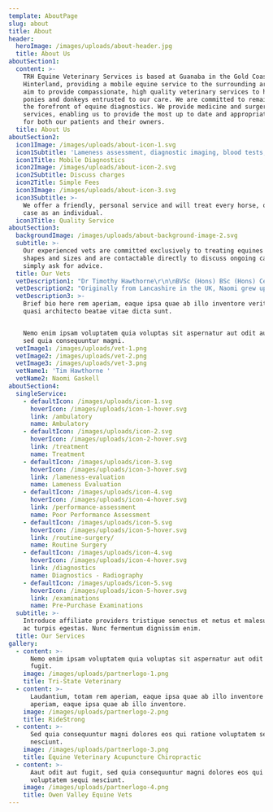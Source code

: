 ```yaml
---
template: AboutPage
slug: about
title: About
header:
  heroImage: /images/uploads/about-header.jpg
  title: About Us
aboutSection1:
  content: >-
    TRH Equine Veterinary Services is based at Guanaba in the Gold Coast
    Hinterland, providing a mobile equine service to the surrounding areas.  We
    aim to provide compassionate, high quality veterinary services to horses,
    ponies and donkeys entrusted to our care. We are committed to remaining at
    the forefront of equine diagnostics. We provide medicine and surgery
    services, enabling us to provide the most up to date and appropriate care
    for both our patients and their owners.
  title: About Us
aboutSection2:
  icon1Image: /images/uploads/about-icon-1.svg
  icon1Subtitle: 'Lameness assessment, diagnostic imaging, blood tests, clinical exams. '
  icon1Title: Mobile Diagnostics
  icon2Image: /images/uploads/about-icon-2.svg
  icon2Subtitle: Discuss charges
  icon2Title: Simple Fees
  icon3Image: /images/uploads/about-icon-3.svg
  icon3Subtitle: >-
    We offer a friendly, personal service and will treat every horse, owner and
    case as an individual.
  icon3Title: Quality Service
aboutSection3:
  backgroundImage: /images/uploads/about-background-image-2.svg
  subtitle: >-
    Our experienced vets are committed exclusively to treating equines of all
    shapes and sizes and are contactable directly to discuss ongoing cases or to
    simply ask for advice.
  title: Our Vets
  vetDescription1: "Dr Timothy Hawthorne\r\n\nBVSc (Hons) BSc (Hons) CertAVP MRCVS\r\n\nDr. Timothy Hawthorne grew up around racing and equestrian sport from a young age. Raised on a Thoroughbred stud on the Darling Downs, Queensland, he developed a passion for racing, frequently attending the races to watch his parent’s horses.\r\n\nAt 19, Dr. Hawthorne, completed a Bachelor of Science majoring in Molecular Biology, then took a year out from academic studies to pursue his love for diving and the ocean. He was employed as a commercial scuba diver, exploring uncharted reefs off the Queensland coast!!\r\n\nThe lure of a career in veterinary science drew him back to dry land; he wrote and published a thesis on Veterinary Parasitology the following year. From there, he graduated from the University of Queensland with a BVSc (first class honours).\r\n\nDr. Hawthorne, worked for a mixed practice in Toowoomba, QLD before heading to England to pursue a career as an equine vet. He worked in Leicestershire for a year, before taking up a post at the world-renowned veterinary practice, Rossdales, based in the birthplace of thoroughbred racing, Newmarket. During his 5 years there he worked in many high profile racing stables, developing a scientific approach to managing racehorse lameness and wellbeing. He also worked with high profile performance horses including: grand prix dressage, showjumpers, eventers and endurance horses.\r\n\nIn 2012, he was awarded the RCVS Certificate of Advanced Veterinary Practice(CertAVP), which he completed though the University of Liverpool, England. On return to Australia he worked in Melbourne and on the Gold Coast. \r\n\nHe has now set up TRH Equine Veterinary Services Pty Ltd, based in Guanaba (Gold Coast Hinterland). \r\n\nDr. Hawthorne’s particular areas of interest include lameness assessment, radiography, ultrasonography and equine dentistry."
  vetDescription2: "Originally from Lancashire in the UK, Naomi grew up with horses and this is where her interest in veterinary medicine began. \r\n\nThroughout her clinical studies at the University of Edinburgh, graduating in July 2015, there was a focus on all things equine including time at an equine hospital in Newmarket; the home of British horse racing. \r\n\nShe started her career at a busy mixed practice and although she saw a varied caseload, she wanted to pursue her interests in the equine field. \r\n\n6 months later, Naomi joined an equine only practice and over a 3 year period, she developed many of her skills in lameness investigation, radiography, equine medicine and reproduction.\r\n\nHaving just completed the Southern Hemisphere stud season in QLD, Naomi has fallen in love with the Australian way of life and brings the next chapter of her professional journey to TRH Equine Vets.\r\n\n\r\n\nNot one to rest on her laurels, Naomi will soon commence her studies for her certificate in equine advanced veterinary practice. In her Spare time, Naomi enjoys horse riding (of course!), heading to the beach and making the most of what Queensland has to offer.\r\n\nTo make an appointment please call ‭\r\n\n0400841186"
  vetDescription3: >-
    Brief bio here rem aperiam, eaque ipsa quae ab illo inventore veritatis et
    quasi architecto beatae vitae dicta sunt.


    Nemo enim ipsam voluptatem quia voluptas sit aspernatur aut odit aut fugit,
    sed quia consequuntur magni.
  vetImage1: /images/uploads/vet-1.png
  vetImage2: /images/uploads/vet-2.png
  vetImage3: /images/uploads/vet-3.png
  vetName1: 'Tim Hawthorne '
  vetName2: Naomi Gaskell
aboutSection4:
  singleService:
    - defaultIcon: /images/uploads/icon-1.svg
      hoverIcon: /images/uploads/icon-1-hover.svg
      link: /ambulatory
      name: Ambulatory
    - defaultIcon: /images/uploads/icon-2.svg
      hoverIcon: /images/uploads/icon-2-hover.svg
      link: /treatment
      name: Treatment
    - defaultIcon: /images/uploads/icon-3.svg
      hoverIcon: /images/uploads/icon-3-hover.svg
      link: /lameness-evaluation
      name: Lameness Evaluation
    - defaultIcon: /images/uploads/icon-4.svg
      hoverIcon: /images/uploads/icon-4-hover.svg
      link: /performance-assessment
      name: Poor Performance Assessment
    - defaultIcon: /images/uploads/icon-5.svg
      hoverIcon: /images/uploads/icon-5-hover.svg
      link: /routine-surgery/
      name: Routine Surgery
    - defaultIcon: /images/uploads/icon-4.svg
      hoverIcon: /images/uploads/icon-4-hover.svg
      link: /diagnostics
      name: Diagnostics - Radiography
    - defaultIcon: /images/uploads/icon-5.svg
      hoverIcon: /images/uploads/icon-5-hover.svg
      link: /examinations
      name: Pre-Purchase Examinations
  subtitle: >-
    Introduce affiliate providers tristique senectus et netus et malesuada fames
    ac turpis egestas. Nunc fermentum dignissim enim.
  title: Our Services
gallery:
  - content: >-
      Nemo enim ipsam voluptatem quia voluptas sit aspernatur aut odit aut
      fugit.
    image: /images/uploads/partnerlogo-1.png
    title: Tri-State Veterinary
  - content: >-
      Laudantium, totam rem aperiam, eaque ipsa quae ab illo inventore otam rem
      aperiam, eaque ipsa quae ab illo inventore.
    image: /images/uploads/partnerlogo-2.png
    title: RideStrong
  - content: >-
      Sed quia consequuntur magni dolores eos qui ratione voluptatem sequi
      nesciunt.
    image: /images/uploads/partnerlogo-3.png
    title: Equine Veterinary Acupuncture Chiropractic
  - content: >-
      Aaut odit aut fugit, sed quia consequuntur magni dolores eos qui ratione
      voluptatem sequi nesciunt.
    image: /images/uploads/partnerlogo-4.png
    title: Owen Valley Equine Vets
---
```


